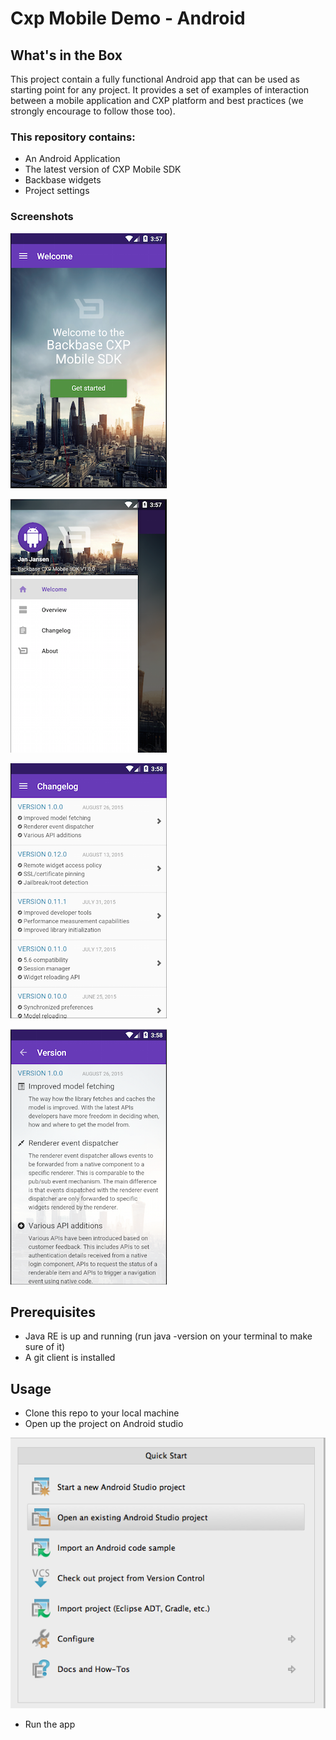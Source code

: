 # Cxp Mobile Demo - Android

## What's in the Box
This project contain a fully functional Android app that can be used as starting point for any project. It provides a set of examples of interaction between a mobile application and CXP platform and best practices (we strongly encourage to follow those too).

### This repository contains:

- An Android Application
- The latest version of CXP Mobile SDK
- Backbase widgets
- Project settings

### Screenshots

![Alt text](./screenshots/welcome.png?raw=true "open the recently cloned project")

![Alt text](./screenshots/drawer.png?raw=true "open the recently cloned project")

![Alt text](./screenshots/changelog-list-view.png?raw=true "open the recently cloned project")

![Alt text](./screenshots/version-view.png?raw=true "open the recently cloned project")

## Prerequisites
- Java RE is up and running (run java -version on your terminal to make sure of it)
- A git client is installed

## Usage
- Clone this repo to your local machine
- Open up the project on Android studio

![Alt text](./screenshots/android-studio.png?raw=true "open the recently cloned project")

- Run the app

